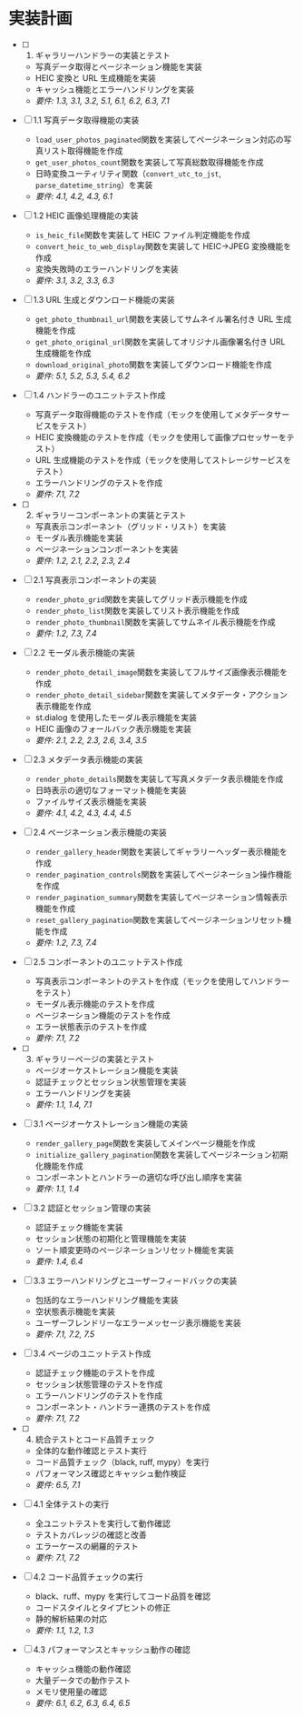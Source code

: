 # 実装計画

- [ ] 1. ギャラリーハンドラーの実装とテスト

  - 写真データ取得とページネーション機能を実装
  - HEIC 変換と URL 生成機能を実装
  - キャッシュ機能とエラーハンドリングを実装
  - _要件: 1.3, 3.1, 3.2, 5.1, 6.1, 6.2, 6.3, 7.1_

- [ ] 1.1 写真データ取得機能の実装

  - `load_user_photos_paginated`関数を実装してページネーション対応の写真リスト取得機能を作成
  - `get_user_photos_count`関数を実装して写真総数取得機能を作成
  - 日時変換ユーティリティ関数（`convert_utc_to_jst`, `parse_datetime_string`）を実装
  - _要件: 4.1, 4.2, 4.3, 6.1_

- [ ] 1.2 HEIC 画像処理機能の実装

  - `is_heic_file`関数を実装して HEIC ファイル判定機能を作成
  - `convert_heic_to_web_display`関数を実装して HEIC→JPEG 変換機能を作成
  - 変換失敗時のエラーハンドリングを実装
  - _要件: 3.1, 3.2, 3.3, 6.3_

- [ ] 1.3 URL 生成とダウンロード機能の実装

  - `get_photo_thumbnail_url`関数を実装してサムネイル署名付き URL 生成機能を作成
  - `get_photo_original_url`関数を実装してオリジナル画像署名付き URL 生成機能を作成
  - `download_original_photo`関数を実装してダウンロード機能を作成
  - _要件: 5.1, 5.2, 5.3, 5.4, 6.2_

- [ ] 1.4 ハンドラーのユニットテスト作成

  - 写真データ取得機能のテストを作成（モックを使用してメタデータサービスをテスト）
  - HEIC 変換機能のテストを作成（モックを使用して画像プロセッサーをテスト）
  - URL 生成機能のテストを作成（モックを使用してストレージサービスをテスト）
  - エラーハンドリングのテストを作成
  - _要件: 7.1, 7.2_

- [ ] 2. ギャラリーコンポーネントの実装とテスト

  - 写真表示コンポーネント（グリッド・リスト）を実装
  - モーダル表示機能を実装
  - ページネーションコンポーネントを実装
  - _要件: 1.2, 2.1, 2.2, 2.3, 2.4_

- [ ] 2.1 写真表示コンポーネントの実装

  - `render_photo_grid`関数を実装してグリッド表示機能を作成
  - `render_photo_list`関数を実装してリスト表示機能を作成
  - `render_photo_thumbnail`関数を実装してサムネイル表示機能を作成
  - _要件: 1.2, 7.3, 7.4_

- [ ] 2.2 モーダル表示機能の実装

  - `render_photo_detail_image`関数を実装してフルサイズ画像表示機能を作成
  - `render_photo_detail_sidebar`関数を実装してメタデータ・アクション表示機能を作成
  - st.dialog を使用したモーダル表示機能を実装
  - HEIC 画像のフォールバック表示機能を実装
  - _要件: 2.1, 2.2, 2.3, 2.6, 3.4, 3.5_

- [ ] 2.3 メタデータ表示機能の実装

  - `render_photo_details`関数を実装して写真メタデータ表示機能を作成
  - 日時表示の適切なフォーマット機能を実装
  - ファイルサイズ表示機能を実装
  - _要件: 4.1, 4.2, 4.3, 4.4, 4.5_

- [ ] 2.4 ページネーション表示機能の実装

  - `render_gallery_header`関数を実装してギャラリーヘッダー表示機能を作成
  - `render_pagination_controls`関数を実装してページネーション操作機能を作成
  - `render_pagination_summary`関数を実装してページネーション情報表示機能を作成
  - `reset_gallery_pagination`関数を実装してページネーションリセット機能を作成
  - _要件: 1.2, 7.3, 7.4_

- [ ] 2.5 コンポーネントのユニットテスト作成

  - 写真表示コンポーネントのテストを作成（モックを使用してハンドラーをテスト）
  - モーダル表示機能のテストを作成
  - ページネーション機能のテストを作成
  - エラー状態表示のテストを作成
  - _要件: 7.1, 7.2_

- [ ] 3. ギャラリーページの実装とテスト

  - ページオーケストレーション機能を実装
  - 認証チェックとセッション状態管理を実装
  - エラーハンドリングを実装
  - _要件: 1.1, 1.4, 7.1_

- [ ] 3.1 ページオーケストレーション機能の実装

  - `render_gallery_page`関数を実装してメインページ機能を作成
  - `initialize_gallery_pagination`関数を実装してページネーション初期化機能を作成
  - コンポーネントとハンドラーの適切な呼び出し順序を実装
  - _要件: 1.1, 1.4_

- [ ] 3.2 認証とセッション管理の実装

  - 認証チェック機能を実装
  - セッション状態の初期化と管理機能を実装
  - ソート順変更時のページネーションリセット機能を実装
  - _要件: 1.4, 6.4_

- [ ] 3.3 エラーハンドリングとユーザーフィードバックの実装

  - 包括的なエラーハンドリング機能を実装
  - 空状態表示機能を実装
  - ユーザーフレンドリーなエラーメッセージ表示機能を実装
  - _要件: 7.1, 7.2, 7.5_

- [ ] 3.4 ページのユニットテスト作成

  - 認証チェック機能のテストを作成
  - セッション状態管理のテストを作成
  - エラーハンドリングのテストを作成
  - コンポーネント・ハンドラー連携のテストを作成
  - _要件: 7.1, 7.2_

- [ ] 4. 統合テストとコード品質チェック

  - 全体的な動作確認とテスト実行
  - コード品質チェック（black, ruff, mypy）を実行
  - パフォーマンス確認とキャッシュ動作検証
  - _要件: 6.5, 7.1_

- [ ] 4.1 全体テストの実行

  - 全ユニットテストを実行して動作確認
  - テストカバレッジの確認と改善
  - エラーケースの網羅的テスト
  - _要件: 7.1, 7.2_

- [ ] 4.2 コード品質チェックの実行

  - black、ruff、mypy を実行してコード品質を確認
  - コードスタイルとタイプヒントの修正
  - 静的解析結果の対応
  - _要件: 1.1, 1.2, 1.3_

- [ ] 4.3 パフォーマンスとキャッシュ動作の確認
  - キャッシュ機能の動作確認
  - 大量データでの動作テスト
  - メモリ使用量の確認
  - _要件: 6.1, 6.2, 6.3, 6.4, 6.5_
